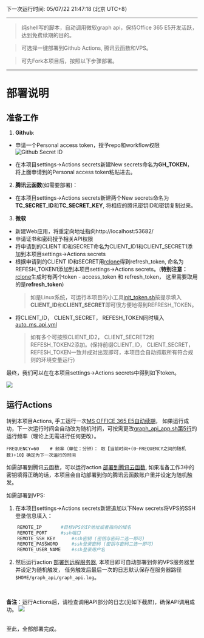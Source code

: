 下一次运行时间: 05/07/22 21:47:18 (北京 UTC+8）

---

>纯shell写的脚本，自动调用微软graph api，保持Office 365 E5开发活跃，达到免费续期的目的。

>可选择一键部署到Github Actions, 腾讯云函数和VPS。

>可先Fork本项目后，按照以下步骤部署。

---
# 部署说明
## 准备工作
1. **Github**: 

* 申请一个Personal access token，授予repo和workflow权限
![Github Secret ID](https://cdn.jsdelivr.net/gh/hansyao/image-hosting@master/20210606/Screenshot%20from%202021-08-23%2010-06-05.5haf6e1xk4g0.png)

* 在本项目settings->Actions secrets新建New secrets命名为**GH_TOKEN**，将上面申请到的Personal access token粘贴进去。

2. **腾讯云函数**(如需要部署)： 

* 在本项目settings->Actions secrets新建两个New secrets命名为**TC_SECRET_ID**和**TC_SECRET_KEY**, 将相应的腾讯密钥ID和密钥复制过来。

3. **微软**

* 新建Web应用，将重定向地址指向http://localhost:53682/
* 申请证书和密码授予相关API权限
* 将申请到的CLIENT ID和SECRET命名为CLIENT_ID1和CLIENT_SECRET1添加到本项目settings->Actions secrets
* 根据申请到的CLIENT ID和SECRET用[rclone](https://rclone.org/downloads/)得到refresh_token, 命名为REFESH_TOKEN1添加到本项目settings->Actions secrets。(**特别注意：** [rclone](https://rclone.org/downloads/)生成时有两个token - access_token 和 refresh_token， 这里需要取用的是**refresh_token**)
	>如是Linux系统，可运行本项目的小工具[init_token.sh](./init_token.sh)按提示填入**CLIENT_ID**和**CLIENT_SECRET**即可很方便地得到REFRESH_TOKEN。
* 将CLIENT_ID， CLIENT_SECRET， REFESH_TOKEN同时填入[auto_ms_api.yml](../../blob/master/.github/workflows/auto_ms_api.yml#L19-L27)
	>如有多个可按照CLIENT_ID2， CLIENT_SECRET2和REFESH_TOKEN2添加。(保持前缀CLIENT_ID， CLIENT_SECRET， REFESH_TOKEN一致并成对出现即可，本项目会自动抓取所有符合规则的环境变量运行)

最终，我们可以在在本项目settings->Actions secrets中得到如下token。

![](https://cdn.jsdelivr.net/gh/hansyao/image-hosting@master/20210606/Screenshot%20from%202021-08-23%2011-23-02.2gyy9bofyby0.png)


## 运行Actions

转到本项目Actions, 手工运行一次[MS OFFICE 365 E5自动续期](../../actions/workflows/auto_ms_api.yml)， 如果运行成功，下一次运行时间会自动改为随机时间，可按需更改[graph_api_app.sh第5行](../../blob/b1b34738316828b6adcd4d38c7fa5132a297e9d4/graph_api_app.sh#L5)的运行频率（理论上无需进行任何更改）。
```
FREQUENCY=60 	# 频率（单位：分钟）： 取【当前时间+(0~FREQUENCY之间的随机数)+10】确定为下一次运行的时间
```

如需部署到腾讯云函数，可以运行action [部署到腾讯云函数](../../actions/workflows/tencent_cloud.yml), 如果准备工作3中的密钥填得正确的话，本项目会自动部署到你的腾讯云函数账户里并设定为随机触发。

如需部署到VPS: 
1. 在本项目settings->Actions secrets新建追加以下New secrets将VPS的SSH登录信息填入：
```bash
	REMOTE_IP		#目标VPS的IP地址或者指向的域名
	REMOTE_PORT		#ssh端口
	REMOTE_SSH_KEY		#ssh密钥 (密钥与密码二选一即可)
	REMOTE_PASSWORD		#ssh登录密码 (密钥与密码二选一即可)
	REMOTE_USER_NAME	#ssh登录用户名
```
2. 然后运行action [部署到远程服务器](../../actions/workflows/deploy_to_remote.yml), 本项目即可自动部署到你的VPS服务器里并设定为随机触发， 任务触发后最后一次的日志默认保存在服务器路径```$HOME/graph_api/graph_api.log```。

<br>

**备注**：运行Actions后，请检查调用API部分的日志(见如下截屏)，确保API调用成功。
![](https://cdn.jsdelivr.net/gh/hansyao/image-hosting@master/20210606/e5_actions.1cdg7rdlm31c.png)

<br>
至此，全部部署完成。
